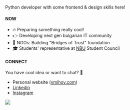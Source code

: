 Python developer with some frontend & design skills here!

#### NOW
- 🔥 Preparing something really cool!
- 👉 Developing next gen bulgarian IT community
- 💙 NGOs: Building "Bridges of Trust" foundation
- 🎓 Students' representative at [NBU](https://nbu.bg/) Student Council

#### CONNECT
You have cool idea or want to chat? 🔽
- Personal website ([vmihov.com](https://www.vmihov.com/))
- [Linkedin](https://www.linkedin.com/in/mihov/)
- [Instagram](https://www.instagram.com/killtheliver/)

![](https://komarev.com/ghpvc/?username=skilldeliver&color=grey&label=views&style=flat-square)
